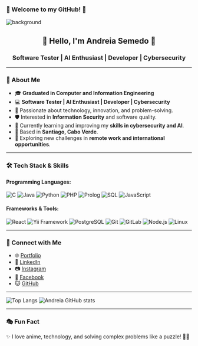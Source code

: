 ### 🖤 Welcome to my GitHub! 🖤 
![background](https://github.com/user-attachments/assets/da46c968-8729-4145-9b7e-8c2a240c06f3)
<h2 align="center">🌙 Hello, I'm Andreia Semedo 🌟</h2>
<h3 align="center">Software Tester | AI Enthusiast | Developer | Cybersecurity </h3>

---

### 🌸 About Me

- 🎓 **Graduated in Computer and Information Engineering**
- 💻 **Software Tester | AI Enthusiast | Developer | Cybersecurity**
- 🚀 Passionate about technology, innovation, and problem-solving.
- 🛡️ Interested in **Information Security** and software quality.
- 🔬 Currently learning and improving my **skills in cybersecurity and AI**.
- 📍 Based in **Santiago, Cabo Verde**.
- 🌱 Exploring new challenges in **remote work and international opportunities**.

---

### 🛠️ Tech Stack & Skills

#### **Programming Languages:**
![C](https://img.shields.io/badge/-C-00599C?style=flat-square&logo=c&logoColor=white)
![Java](https://img.shields.io/badge/-Java-007396?style=flat-square&logo=java)
![Python](https://img.shields.io/badge/-Python-3776AB?style=flat-square&logo=python&logoColor=white)
![PHP](https://img.shields.io/badge/-PHP-777BB4?style=flat-square&logo=php&logoColor=white)
![Prolog](https://img.shields.io/badge/-Prolog-FF4B00?style=flat-square&logo=prolog&logoColor=white)
![SQL](https://img.shields.io/badge/-SQL-4479A1?style=flat-square&logo=mysql&logoColor=white)
![JavaScript](https://img.shields.io/badge/-JavaScript-F7DF1E?style=flat-square&logo=javascript&logoColor=black)

#### **Frameworks & Tools:**
![React](https://img.shields.io/badge/-React-61DAFB?style=flat-square&logo=react&logoColor=black)
![Yii Framework](https://img.shields.io/badge/-Yii-808080?style=flat-square&logo=yii&logoColor=white)
![PostgreSQL](https://img.shields.io/badge/-PostgreSQL-336791?style=flat-square&logo=postgresql&logoColor=white)
![Git](https://img.shields.io/badge/-Git-F05032?style=flat-square&logo=git&logoColor=white)
![GitLab](https://img.shields.io/badge/-GitLab-FCA121?style=flat-square&logo=gitlab)
![Node.js](https://img.shields.io/badge/Node.js-43853D?style=flat-square&logo=node.js&logoColor=white)
![Linux](https://img.shields.io/badge/-Linux-FCC624?style=flat-square&logo=linux&logoColor=black)

---

### 📲 Connect with Me

- 🌐 [Portfolio](https;//www.andreiasemedo.bio)
- 🔗 [LinkedIn](https://www.linkedin.com/in/andreia-semedo-a6410b234/)
- 📷 [Instagram](https://www.instagram.com/_andrah__/)
- 📘 [Facebook](https://www.facebook.com/andreia.semedo.986/)
- 🐱 [GitHub](https://github.com/Andreia797)

---
![Top Langs](https://github-readme-stats.vercel.app/api/top-langs/?username=andreia797&layout=compact&theme=dracula)
![Andreia GitHub stats](https://github-readme-stats.vercel.app/api?username=andreia797&show_icons=true&theme=dracula)


---
### 🎭 Fun Fact

✨ I love anime, technology, and solving complex problems like a puzzle! 🧩💡

